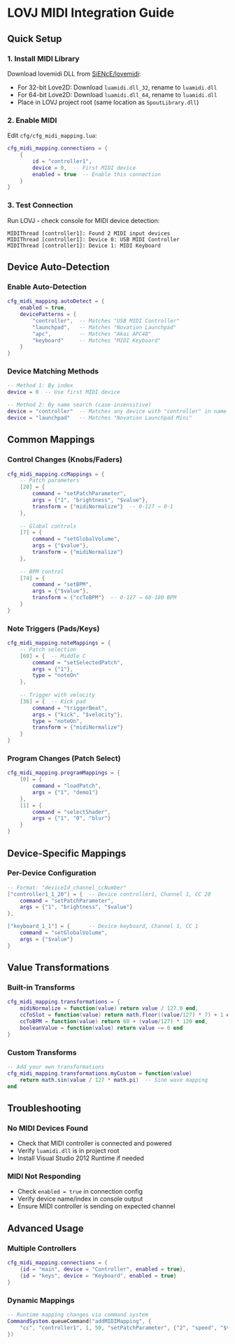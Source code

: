 # LOVJ MIDI Integration Guide

## Quick Setup

### 1. Install MIDI Library
Download lovemidi DLL from [SiENcE/lovemidi](https://github.com/SiENcE/lovemidi):
- For 32-bit Love2D: Download `luamidi.dll_32`, rename to `luamidi.dll`
- For 64-bit Love2D: Download `luamidi.dll_64`, rename to `luamidi.dll`
- Place in LOVJ project root (same location as `SpoutLibrary.dll`)

### 2. Enable MIDI
Edit `cfg/cfg_midi_mapping.lua`:
```lua
cfg_midi_mapping.connections = {
    {
        id = "controller1",
        device = 0,  -- First MIDI device
        enabled = true  -- Enable this connection
    }
}
```

### 3. Test Connection
Run LOVJ - check console for MIDI device detection:
```
MIDIThread [controller1]: Found 2 MIDI input devices
MIDIThread [controller1]: Device 0: USB MIDI Controller
MIDIThread [controller1]: Device 1: MIDI Keyboard
```

## Device Auto-Detection

### Enable Auto-Detection
```lua
cfg_midi_mapping.autoDetect = {
    enabled = true,
    devicePatterns = {
        "controller",  -- Matches "USB MIDI Controller"
        "launchpad",   -- Matches "Novation Launchpad"
        "apc",         -- Matches "Akai APC40"
        "keyboard"     -- Matches "MIDI Keyboard"
    }
}
```

### Device Matching Methods
```lua
-- Method 1: By index
device = 0  -- Use first MIDI device

-- Method 2: By name search (case-insensitive)
device = "controller"  -- Matches any device with "controller" in name
device = "launchpad"   -- Matches "Novation Launchpad Mini"
```


## Common Mappings

### Control Changes (Knobs/Faders)
```lua
cfg_midi_mapping.ccMappings = {
    -- Patch parameters
    [20] = {
        command = "setPatchParameter",
        args = {"1", "brightness", "$value"},
        transform = {"midiNormalize"}  -- 0-127 → 0-1
    },
    
    -- Global controls
    [7] = {
        command = "setGlobalVolume",
        args = {"$value"},
        transform = {"midiNormalize"}
    },
    
    -- BPM control
    [74] = {
        command = "setBPM", 
        args = {"$value"},
        transform = {"ccToBPM"}  -- 0-127 → 60-180 BPM
    }
}
```

### Note Triggers (Pads/Keys)
```lua
cfg_midi_mapping.noteMappings = {
    -- Patch selection
    [60] = {  -- Middle C
        command = "setSelectedPatch",
        args = {"1"},
        type = "noteOn"
    },
    
    -- Trigger with velocity
    [36] = {  -- Kick pad
        command = "triggerBeat",
        args = {"kick", "$velocity"},
        type = "noteOn",
        transform = {"midiNormalize"}
    }
}
```

### Program Changes (Patch Select)
```lua
cfg_midi_mapping.programMappings = {
    [0] = {
        command = "loadPatch",
        args = {"1", "demo1"}
    },
    [1] = {
        command = "selectShader", 
        args = {"1", "0", "blur"}
    }
}
```

## Device-Specific Mappings

### Per-Device Configuration
```lua
-- Format: "deviceId_channel_ccNumber"
["controller1_1_20"] = {  -- Device controller1, Channel 1, CC 20
    command = "setPatchParameter",
    args = {"1", "brightness", "$value"}
},

["keyboard_1_1"] = {      -- Device keyboard, Channel 1, CC 1
    command = "setGlobalVolume", 
    args = {"$value"}
}
```

## Value Transformations

### Built-in Transforms
```lua
cfg_midi_mapping.transformations = {
    midiNormalize = function(value) return value / 127.0 end,
    ccToSlot = function(value) return math.floor((value/127) * 7) + 1 end,
    ccToBPM = function(value) return 60 + (value/127) * 120 end,
    booleanValue = function(value) return value ~= 0 end
}
```

### Custom Transforms
```lua
-- Add your own transformations
cfg_midi_mapping.transformations.myCustom = function(value)
    return math.sin(value / 127 * math.pi)  -- Sine wave mapping
end
```

## Troubleshooting

### No MIDI Devices Found
- Check that MIDI controller is connected and powered
- Verify `luamidi.dll` is in project root
- Install Visual Studio 2012 Runtime if needed

### MIDI Not Responding
- Check `enabled = true` in connection config
- Verify device name/index in console output
- Ensure MIDI controller is sending on expected channel


## Advanced Usage

### Multiple Controllers
```lua
cfg_midi_mapping.connections = {
    {id = "main", device = "Controller", enabled = true},
    {id = "keys", device = "Keyboard", enabled = true}
}
```

### Dynamic Mappings
```lua
-- Runtime mapping changes via command system
CommandSystem.queueCommand("addMIDIMapping", {
    "cc", "controller1", 1, 50, "setPatchParameter", {"2", "speed", "$value"}
})
```